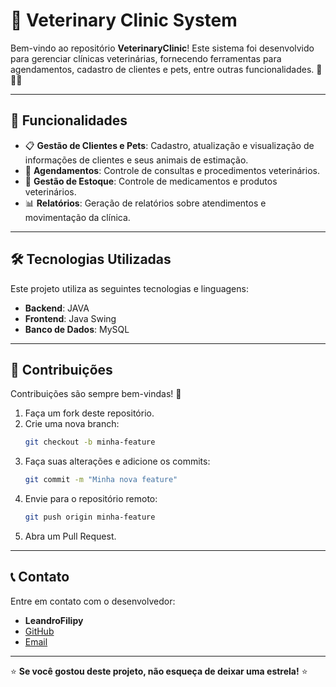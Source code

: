 # 🐾 Veterinary Clinic System

Bem-vindo ao repositório **VeterinaryClinic**! Este sistema foi desenvolvido para gerenciar clínicas veterinárias, fornecendo ferramentas para agendamentos, cadastro de clientes e pets, entre outras funcionalidades. 🏥🐶🐱

---

## 🚀 Funcionalidades

- 📋 **Gestão de Clientes e Pets**: Cadastro, atualização e visualização de informações de clientes e seus animais de estimação.
- 📅 **Agendamentos**: Controle de consultas e procedimentos veterinários.
- 💊 **Gestão de Estoque**: Controle de medicamentos e produtos veterinários.
- 📊 **Relatórios**: Geração de relatórios sobre atendimentos e movimentação da clínica.

---

## 🛠️ Tecnologias Utilizadas

Este projeto utiliza as seguintes tecnologias e linguagens:

- **Backend**: JAVA
- **Frontend**: Java Swing
- **Banco de Dados**: MySQL

---


## 🤝 Contribuições

Contribuições são sempre bem-vindas! 🎉

1. Faça um fork deste repositório.
2. Crie uma nova branch:
   ```bash
   git checkout -b minha-feature
   ```
3. Faça suas alterações e adicione os commits:
   ```bash
   git commit -m "Minha nova feature"
   ```
4. Envie para o repositório remoto:
   ```bash
   git push origin minha-feature
   ```
5. Abra um Pull Request.

---


## 📞 Contato

Entre em contato com o desenvolvedor:

- **LeandroFilipy**
- [GitHub](https://github.com/leandroFilipy)
- [Email](leandro_f_lima@estudante.sesisenai.org.br)

---

⭐ **Se você gostou deste projeto, não esqueça de deixar uma estrela!** ⭐
